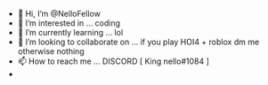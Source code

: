 - 👋 Hi, I’m @NelloFellow
- 👀 I’m interested in ... coding
- 🌱 I’m currently learning ... lol
- 💞️ I’m looking to collaborate on ... if you play HOI4 + roblox dm me otherwise nothing
- 📫 How to reach me ... DISCORD [ King nello#1084 ]
-  

<!---
NelloFellow/NelloFellow is a ✨ special ✨ repository because its `README.md` (this file) appears on your GitHub profile.
You can click the Preview link to take a look at your changes.
--->
